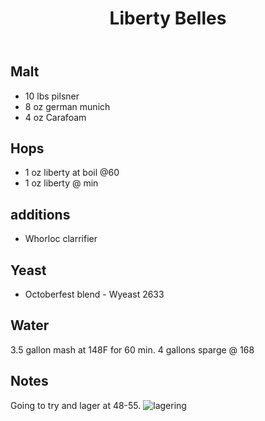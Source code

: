 ﻿---
layout: post
title: Liberty Belles
tags: [ beer ]
---
## Malt
- 10 lbs pilsner
- 8 oz german munich 
- 4 oz Carafoam
## Hops
-  1 oz liberty at boil @60
-  1 oz liberty @ min
## additions
- Whorloc clarrifier
## Yeast
- Octoberfest blend  - Wyeast 2633
## Water
3.5 gallon mash at 148F for 60 min. 4 gallons sparge @ 168
## Notes
Going to try and lager at 48-55. 
![lagering](https://images.weserv.nl/?w=900&url=https://qscfpw.dm.files.1drv.com/y4mkCA_3RIlSD8WKXwvvhs2F9umdy44xlY1Rf1n2xiJtO6oQjtEU7oqqccKG3-X60GA_JA9FFDXhtnTV8pXI5UHs2S_75Y6qvrPmUEJf8UH0DWLVKuOERQ2r7NCfqGyf8Vm555BQ-GHG3wqLO2B1byE_cfVRWgkh7SButqokzdARjqB8zFX9Jj0fIsKRmrV3p0LDAuMF1IImT7nWrZqWbBtxQ)